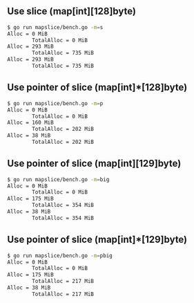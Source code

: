 ## Use slice (map[int][128]byte)

```bash
$ go run mapslice/bench.go -m=s
Alloc = 0 MiB
        TotalAlloc = 0 MiB
Alloc = 293 MiB
        TotalAlloc = 735 MiB
Alloc = 293 MiB
        TotalAlloc = 735 MiB
```

## Use pointer of slice (map[int]*[128]byte)
```bash
$ go run mapslice/bench.go -m=p
Alloc = 0 MiB
        TotalAlloc = 0 MiB
Alloc = 160 MiB
        TotalAlloc = 202 MiB
Alloc = 38 MiB
        TotalAlloc = 202 MiB
```

## Use pointer of slice (map[int][129]byte)
```bash
$ go run mapslice/bench.go -m=big
Alloc = 0 MiB
        TotalAlloc = 0 MiB
Alloc = 175 MiB
        TotalAlloc = 354 MiB
Alloc = 38 MiB
        TotalAlloc = 354 MiB
```

## Use pointer of slice (map[int]*[129]byte)
```bash
$ go run mapslice/bench.go -m=pbig
Alloc = 0 MiB
        TotalAlloc = 0 MiB
Alloc = 175 MiB
        TotalAlloc = 217 MiB
Alloc = 38 MiB
        TotalAlloc = 217 MiB
```